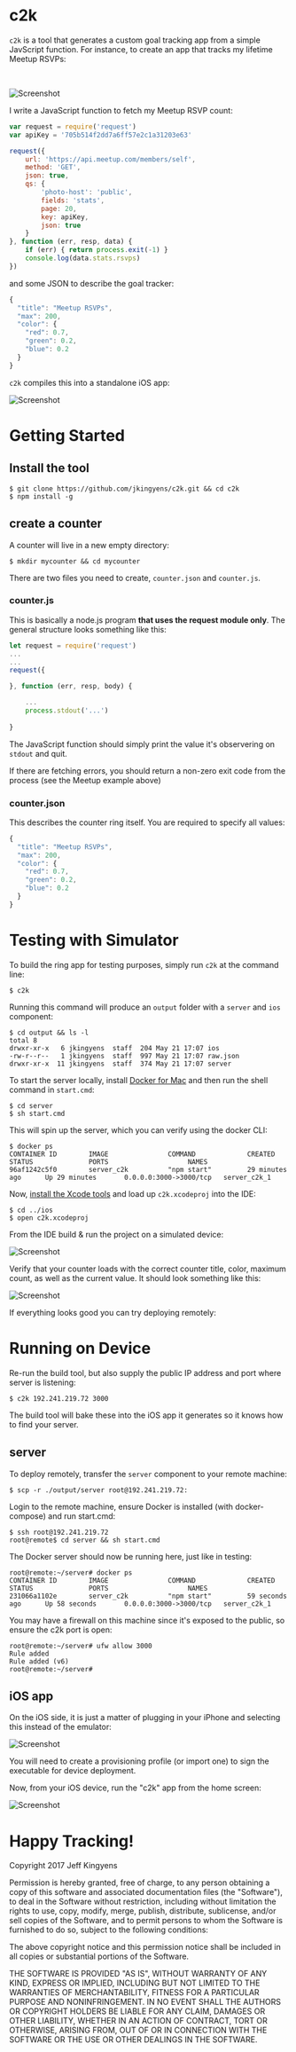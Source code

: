 # c2k

`c2k` is a tool that generates a custom goal tracking app from a simple JavScript function. For instance, to create an app that tracks my lifetime Meetup RSVPs:

<br>

![Screenshot](samples/meetup/screen.png)


I write a JavaScript function to fetch my Meetup RSVP count: 

```javascript
var request = require('request')
var apiKey = '705b514f2dd7a6ff57e2c1a31203e63'

request({ 
    url: 'https://api.meetup.com/members/self',
    method: 'GET',
    json: true,
    qs: { 
        'photo-host': 'public',
        fields: 'stats',
        page: 20,
        key: apiKey,
        json: true
    }
}, function (err, resp, data) { 
    if (err) { return process.exit(-1) }
    console.log(data.stats.rsvps)
})
```

and some JSON to describe the goal tracker:

```javascript
{
  "title": "Meetup RSVPs",
  "max": 200,
  "color": { 
    "red": 0.7,
    "green": 0.2,
    "blue": 0.2
  }
}
```

`c2k` compiles this into a standalone iOS app:

![Screenshot](icon.png)


# Getting Started

## Install the tool

    $ git clone https://github.com/jkingyens/c2k.git && cd c2k
    $ npm install -g

## create a counter

A counter will live in a new empty directory:

    $ mkdir mycounter && cd mycounter

There are two files you need to create, `counter.json` and `counter.js`.

### counter.js 

This is basically a node.js program **that uses the request module only**. The general structure looks something like this:

```javascript
let request = require('request')
...
...
request({ 

}, function (err, resp, body) { 

    ...
    process.stdout('...')
    
}
```

The JavaScript function should simply print the value it's observering on `stdout` and quit.

If there are fetching errors, you should return a non-zero exit code from the process (see the Meetup example above)

### counter.json 

This describes the counter ring itself. You are required to specify all values:

```javascript
{
  "title": "Meetup RSVPs",
  "max": 200,
  "color": { 
    "red": 0.7,
    "green": 0.2,
    "blue": 0.2
  }
}
```

# Testing with Simulator

To build the ring app for testing purposes, simply run `c2k` at the command line:

    $ c2k
    
Running this command will produce an `output` folder with a `server` and `ios` component:

    $ cd output && ls -l
    total 8
    drwxr-xr-x   6 jkingyens  staff  204 May 21 17:07 ios
    -rw-r--r--   1 jkingyens  staff  997 May 21 17:07 raw.json
    drwxr-xr-x  11 jkingyens  staff  374 May 21 17:07 server

To start the server locally, install [Docker for Mac](https://store.docker.com/editions/community/docker-ce-desktop-mac?tab=description) and then run the shell command in `start.cmd`:

    $ cd server
    $ sh start.cmd

This will spin up the server, which you can verify using the docker CLI:

    $ docker ps
    CONTAINER ID        IMAGE               COMMAND             CREATED             STATUS              PORTS                    NAMES
    96af1242c5f0        server_c2k          "npm start"         29 minutes ago      Up 29 minutes       0.0.0.0:3000->3000/tcp   server_c2k_1

Now, [install the Xcode tools](https://developer.apple.com/download/) and load up `c2k.xcodeproj` into the IDE: 

    $ cd ../ios
    $ open c2k.xcodeproj

From the IDE build & run the project on a simulated device:

![Screenshot](build.png)

Verify that your counter loads with the correct counter title, color, maximum count, as well as the current value. It should look something like this: 

![Screenshot](samples/meetup/screen.png)

If everything looks good you can try deploying remotely:

# Running on Device

Re-run the build tool, but also supply the public IP address and port where server is listening:

    $ c2k 192.241.219.72 3000

The build tool will bake these into the iOS app it generates so it knows how to find your server.

## server

To deploy remotely, transfer the `server` component to your remote machine:

    $ scp -r ./output/server root@192.241.219.72:
    
Login to the remote machine, ensure Docker is installed (with docker-compose) and run start.cmd: 

    $ ssh root@192.241.219.72
    root@remote$ cd server && sh start.cmd

The Docker server should now be running here, just like in testing:

    root@remote:~/server# docker ps
    CONTAINER ID        IMAGE               COMMAND             CREATED             STATUS              PORTS                    NAMES
    231066a1102e        server_c2k          "npm start"         59 seconds ago      Up 58 seconds       0.0.0.0:3000->3000/tcp   server_c2k_1

You may have a firewall on this machine since it's exposed to the public, so ensure the c2k port is open:

    root@remote:~/server# ufw allow 3000
    Rule added
    Rule added (v6)
    root@remote:~/server# 

## iOS app

On the iOS side, it is just a matter of plugging in your iPhone and selecting this instead of the emulator:

![Screenshot](build2.png)

You will need to create a provisioning profile (or import one) to sign the executable for device deployment. 

Now, from your iOS device, run the "c2k" app from the home screen: 

![Screenshot](samples/meetup/screen.png)

# Happy Tracking!


Copyright 2017 Jeff Kingyens

Permission is hereby granted, free of charge, to any person obtaining a copy of this software and associated documentation files (the "Software"), to deal in the Software without restriction, including without limitation the rights to use, copy, modify, merge, publish, distribute, sublicense, and/or sell copies of the Software, and to permit persons to whom the Software is furnished to do so, subject to the following conditions:

The above copyright notice and this permission notice shall be included in all copies or substantial portions of the Software.

THE SOFTWARE IS PROVIDED "AS IS", WITHOUT WARRANTY OF ANY KIND, EXPRESS OR IMPLIED, INCLUDING BUT NOT LIMITED TO THE WARRANTIES OF MERCHANTABILITY, FITNESS FOR A PARTICULAR PURPOSE AND NONINFRINGEMENT. IN NO EVENT SHALL THE AUTHORS OR COPYRIGHT HOLDERS BE LIABLE FOR ANY CLAIM, DAMAGES OR OTHER LIABILITY, WHETHER IN AN ACTION OF CONTRACT, TORT OR OTHERWISE, ARISING FROM, OUT OF OR IN CONNECTION WITH THE SOFTWARE OR THE USE OR OTHER DEALINGS IN THE SOFTWARE.
